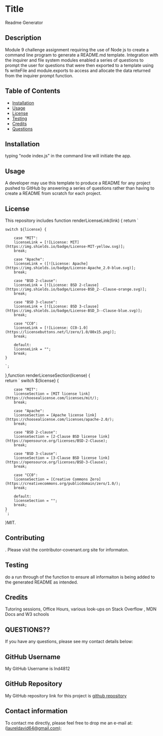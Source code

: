 
# Title
Readme Generator
  
## Description
    
Module 9 challenge assignment requiring the use of Node js to create a command line program to generate a README.md template.  Integration with the inquirer and file system modules enabled a series of questions to prompt the user for questions that were then exported to a template using fs writeFile and module.exports to access and allocate the data returned from the inquirer prompt function.

## Table of Contents
    
* [Installation](#installation)
* [Usage](#usage)
* [License](#license)
* [Testing](#testing)
* [Credits](#credits)
* [Questions](#questions)
    
## Installation
    
typing "node index.js" in the command line will initiate the app.
    
##  Usage
   
A developer may use this template to produce a README for any project pushed to GitHub by answering a series of questions rather than having to create a README from scratch for each project.  
    
## License
    
This repository includes function renderLicenseLink(link) {
    return ` 
    
    switch ${license} {

        case "MIT":
        licenseLink = [![License: MIT](https://img.shields.io/badge/License-MIT-yellow.svg)];
        break;

        case "Apache":
        licenseLink = ([![License: Apache](https://img.shields.io/badge/License-Apache_2.0-blue.svg)];
        break;

        case "BSD 2-clause":
        licenseLink = [![License: BSD 2-clause](https://img.shields.io/badge/License-BSD_2--Clause-orange.svg)];
        break;

        case "BSD 3-clause":
        licenseLink = [![License: BSD 3-clause](https://img.shields.io/badge/License-BSD_3--Clause-blue.svg)];
        break;

        case "CC0":
        licenseLink = [![License: CC0-1.0](https://licensebuttons.net/l/zero/1.0/80x15.png)];
        break;

        default:
        licenseLink = "";
        break;
    }
    
    `;
},function renderLicenseSection(license) {    
    return ` 
    switch ${license} {

        case "MIT":
        licenseSection = [MIT license link](https://choosealicense.com/licenses/mit/);
        break;

        case "Apache":
        licenseSection = [Apache license link](https://choosealicense.com/licenses/apache-2.0/);
        break;

        case "BSD 2-clause":
        licenseSection = [2-Clause BSD license link](https://opensource.org/licenses/BSD-2-Clause);
        break;

        case "BSD 3-clause":
        licenseSection = [3-Clause BSD license link](https://opensource.org/licenses/BSD-3-Clause);
        break;

        case "CC0":
        licenseSection = [Creative Commons Zero](https://creativecommons.org/publicdomain/zero/1.0/);
        break;

        default:
        licenseSection = "";
        break;
    }
    `;
}MIT.

## Contributing
   
. Please visit the contributor-covenant.org site for informaton.
    
## Testing
   
do a run through of the function to ensure all informaiton is being added to the generated README as intended.

## Credits

Tutoring sessions, Office Hours, various look-ups on Stack Overflow , MDN Docs and W3 schools

## QUESTIONS??

If you have any questions, please see my contact details below:
        
## GitHub Username
    
My GitHub Username is lnd4812
        
## GitHub Repository
    
My GitHub repository link for this project is [github repository](https://git@github.com/lnd4812/readme-generator.git)
        
## Contact information
        
To contact me directly, please feel free to drop me an e-mail at: (<a hef="mailto:laureldavid@rmacan.com">laureldavid64@gmail.com</a>);
